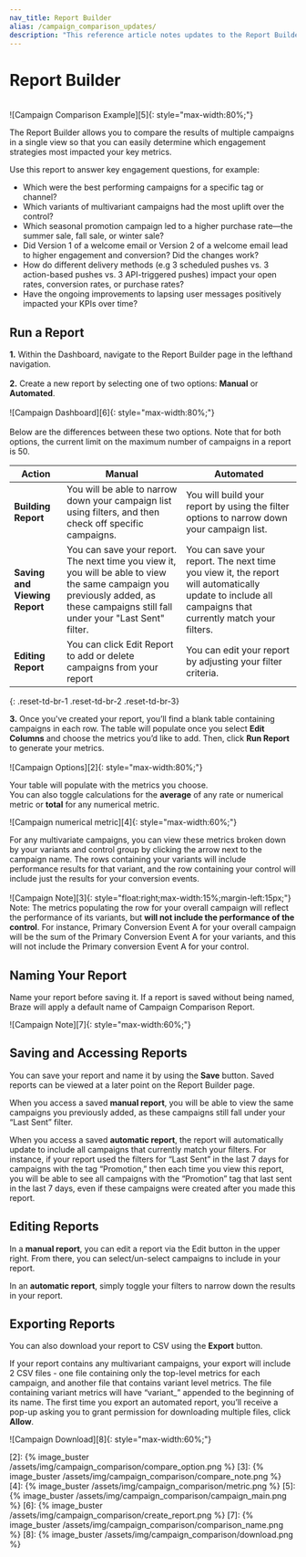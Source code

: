 ```yaml
---
nav_title: Report Builder
alias: /campaign_comparison_updates/
description: "This reference article notes updates to the Report Builder feature within the Dashboard."
---
```


# Report Builder
<br>
![Campaign Comparison Example][5]{: style="max-width:80%;"}

The Report Builder allows you to compare the results of multiple campaigns in a single view so that you can easily determine which engagement strategies most impacted your key metrics.

Use this report to answer key engagement questions, for example:
- Which were the best performing campaigns for a specific tag or channel?
- Which variants of multivariant campaigns had the most uplift over the control?  
- Which seasonal promotion campaign led to a higher purchase rate—the summer sale, fall sale, or winter sale?
- Did Version 1 of a welcome email or Version 2 of a welcome email lead to higher engagement and conversion? Did the changes work?
- How do different delivery methods (e.g 3 scheduled pushes vs. 3 action-based pushes vs. 3 API-triggered pushes) impact your open rates, conversion rates, or purchase rates?
- Have the ongoing improvements to lapsing user messages positively impacted your KPIs over time?

## Run a Report

__1.__ Within the Dashboard, navigate to the Report Builder page in the lefthand navigation.<br><br>
__2.__ Create a new report by selecting one of two options: __Manual__ or __Automated__. <br><br>![Campaign Dashboard][6]{: style="max-width:80%;"}<br><br> Below are the differences between these two options. Note that for both options, the current limit on the maximum number of campaigns in a report is 50.

| __Action__ | __Manual__ | __Automated__ |
| ---- | ---------- | ------------- |
| __Building Report__ | You will be able to narrow down your campaign list using filters, and then check off specific campaigns. | You will build your report by using the filter options to narrow down your campaign list. |
| __Saving and Viewing Report__ | You can save your report. The next time you view it, you will be able to view the same campaign you previously added, as these campaigns still fall under your "Last Sent" filter. | You can save your report. The next time you view it, the report will automatically update to include all campaigns that currently match your filters. |
| __Editing Report__ | You can click Edit Report to add or delete campaigns from your report | You can edit your report by adjusting your filter criteria. |
{: .reset-td-br-1 .reset-td-br-2 .reset-td-br-3}

__3.__ Once you've created your report, you’ll find a blank table containing campaigns in each row. The table will populate once you select __Edit Columns__ and choose the metrics you’d like to add. Then, click __Run Report__ to generate your metrics.
<br><br>
![Campaign Options][2]{: style="max-width:80%;"}
<br>

Your table will populate with the metrics you choose.<br>
You can also toggle calculations for the __average__ of any rate or numerical metric or __total__ for any numerical metric.

![Campaign numerical metric][4]{: style="max-width:60%;"}<br>

For any multivariate campaigns, you can view these metrics broken down by your variants and control group by clicking the arrow next to the campaign name. The rows containing your variants will include performance results for that variant, and the row containing your control will include just the results for your conversion events. 
<br><br>
![Campaign Note][3]{: style="float:right;max-width:15%;margin-left:15px;"}
Note: The metrics populating the row for your overall campaign will reflect the performance of its variants, but __will not include the performance of the control__. For instance, Primary Conversion Event A for your overall campaign will be the sum of the Primary Conversion Event A for your variants, and this will not include the Primary conversion Event A for your control.

## Naming Your Report

Name your report before saving it. If a report is saved without being named, Braze will apply a default name of Campaign Comparison Report. 

![Campaign Note][7]{: style="max-width:60%;"}

## Saving and Accessing Reports

You can save your report and name it by using the __Save__ button. Saved reports can be viewed at a later point on the Report Builder page.

When you access a saved __manual report__, you will be able to view the same campaigns you previously added, as these campaigns still fall under your “Last Sent” filter.

When you access a saved __automatic report__, the report will automatically update to include all campaigns that currently match your filters. For instance, if your report used the filters for “Last Sent” in the last 7 days for campaigns with the tag “Promotion,” then each time you view this report, you will be able to see all campaigns with the “Promotion” tag that last sent in the last 7 days, even if these campaigns were created after you made this report.

## Editing Reports

In a __manual report__, you can edit a report via the Edit button in the upper right. From there, you can select/un-select campaigns to include in your report.

In an __automatic report__, simply toggle your filters to narrow down the results in your report.

## Exporting Reports

You can also download your report to CSV using the __Export__ button. 

If your report contains any multivariant campaigns, your export will include 2 CSV files - one file containing only the top-level metrics for each campaign, and another file that contains variant level metrics. The file containing variant metrics will have “variant_” appended to the beginning of its name. The first time you export an automated report, you’ll receive a pop-up asking you to grant permission for downloading multiple files, click __Allow__.

![Campaign Download][8]{: style="max-width:60%;"}

[0]: {{site.baseurl}}/user_guide/engagement_tools/campaigns/testing_and_more/comparing_campaigns/#comparing-campaigns
[2]: {% image_buster /assets/img/campaign_comparison/compare_option.png %}
[3]: {% image_buster /assets/img/campaign_comparison/compare_note.png %}
[4]: {% image_buster /assets/img/campaign_comparison/metric.png %}
[5]: {% image_buster /assets/img/campaign_comparison/campaign_main.png %}
[6]: {% image_buster /assets/img/campaign_comparison/create_report.png %}
[7]: {% image_buster /assets/img/campaign_comparison/comparison_name.png %}
[8]: {% image_buster /assets/img/campaign_comparison/download.png %}

